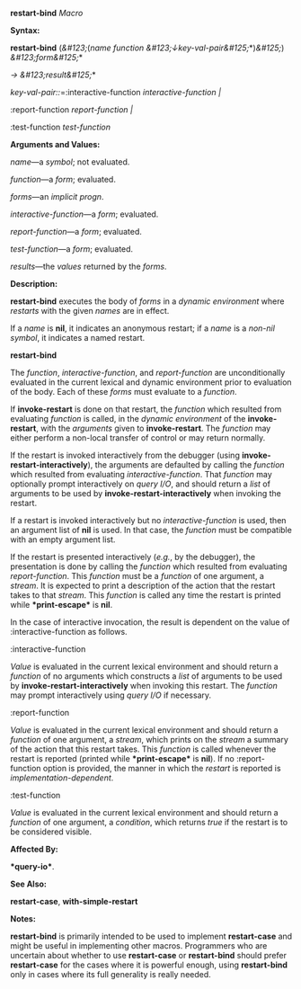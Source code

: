**restart-bind** *Macro* 



**Syntax:** 



**restart-bind** (*\&#123;*(*name function \&#123;↓key-val-pair\&#125;*\*)*\&#125;*) *\&#123;form\&#125;*\* 



*→ \&#123;result\&#125;*\* 



*key-val-pair::*=:interactive-function *interactive-function |* 



:report-function *report-function |* 



:test-function *test-function* 



**Arguments and Values:** 



*name*—a *symbol*; not evaluated. 



*function*—a *form*; evaluated. 



*forms*—an *implicit progn*. 



*interactive-function*—a *form*; evaluated. 



*report-function*—a *form*; evaluated. 



*test-function*—a *form*; evaluated. 



*results*—the *values* returned by the *forms*. 



**Description:** 



**restart-bind** executes the body of *forms* in a *dynamic environment* where *restarts* with the given *names* are in effect. 



If a *name* is **nil**, it indicates an anonymous restart; if a *name* is a *non-nil symbol*, it indicates a named restart. 







 



 



**restart-bind** 



The *function*, *interactive-function*, and *report-function* are unconditionally evaluated in the current lexical and dynamic environment prior to evaluation of the body. Each of these *forms* must evaluate to a *function*. 



If **invoke-restart** is done on that restart, the *function* which resulted from evaluating *function* is called, in the *dynamic environment* of the **invoke-restart**, with the *arguments* given to **invoke-restart**. The *function* may either perform a non-local transfer of control or may return normally. 



If the restart is invoked interactively from the debugger (using **invoke-restart-interactively**), the arguments are defaulted by calling the *function* which resulted from evaluating *interactive-function*. That *function* may optionally prompt interactively on *query I/O*, and should return a *list* of arguments to be used by **invoke-restart-interactively** when invoking the restart. 



If a restart is invoked interactively but no *interactive-function* is used, then an argument list of **nil** is used. In that case, the *function* must be compatible with an empty argument list. 



If the restart is presented interactively (*e.g.*, by the debugger), the presentation is done by calling the *function* which resulted from evaluating *report-function*. This *function* must be a *function* of one argument, a *stream*. It is expected to print a description of the action that the restart takes to that *stream*. This *function* is called any time the restart is printed while **\*print-escape\*** is **nil**. 



In the case of interactive invocation, the result is dependent on the value of :interactive-function as follows. 



:interactive-function 



*Value* is evaluated in the current lexical environment and should return a *function* of no arguments which constructs a *list* of arguments to be used by **invoke-restart-interactively** when invoking this restart. The *function* may prompt interactively using *query I/O* if necessary. 



:report-function 



*Value* is evaluated in the current lexical environment and should return a *function* of one argument, a *stream*, which prints on the *stream* a summary of the action that this restart takes. This *function* is called whenever the restart is reported (printed while **\*print-escape\*** is **nil**). If no :report-function option is provided, the manner in which the *restart* is reported is *implementation-dependent*. 



:test-function 



*Value* is evaluated in the current lexical environment and should return a *function* of one argument, a *condition*, which returns *true* if the restart is to be considered visible. 



**Affected By:** 



**\*query-io\***. 







 



 



**See Also:** 



**restart-case**, **with-simple-restart** 



**Notes:** 



**restart-bind** is primarily intended to be used to implement **restart-case** and might be useful in implementing other macros. Programmers who are uncertain about whether to use **restart-case** or **restart-bind** should prefer **restart-case** for the cases where it is powerful enough, using **restart-bind** only in cases where its full generality is really needed. 



